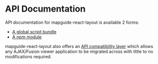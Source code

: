 # API Documentation

API documentation for mapguide-react-layout is available 2 forms:

 * [A global script bundle](api_browser.html)
 * [A npm module](apidoc_npm/index.html)

mapguide-react-layout also offers an [API compatibility layer](apicompat.html) which allows any AJAX/Fusion viewer application to be migrated across with little to no modifications required.